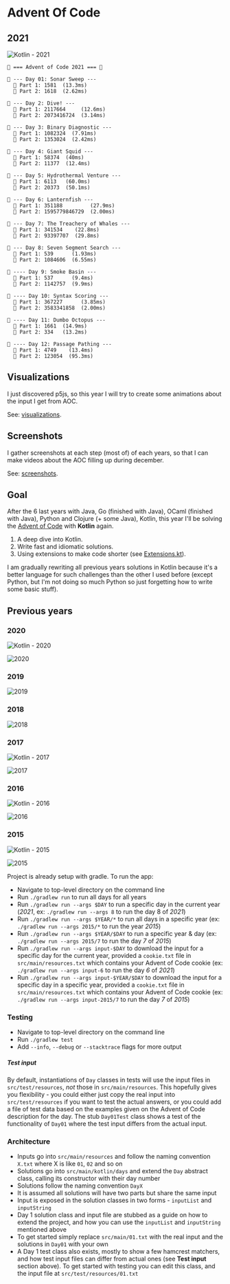 # Advent Of Code

## 2021

![Kotlin - 2021](https://github.com/agrison/advent-of-code/workflows/Kotlin%20-%202021/badge.svg)

```text
🎅 === Advent of Code 2021 === 🎅

🎄 --- Day 01: Sonar Sweep ---
  🌟 Part 1: 1581  (13.3ms)
  🌟 Part 2: 1618  (2.62ms)
  
🎄 --- Day 2: Dive! ---
  🌟 Part 1: 2117664     (12.6ms)
  🌟 Part 2: 2073416724  (3.14ms)
  
🎄 --- Day 3: Binary Diagnostic ---
  🌟 Part 1: 1082324  (7.91ms)
  🌟 Part 2: 1353024  (2.42ms)
  
🎄 --- Day 4: Giant Squid ---
  🌟 Part 1: 58374  (40ms)
  🌟 Part 2: 11377  (12.4ms)
    
🎄 --- Day 5: Hydrothermal Venture ---
  🌟 Part 1: 6113   (60.0ms)
  🌟 Part 2: 20373  (50.1ms)
  
🎄 --- Day 6: Lanternfish ---
  🌟 Part 1: 351188         (27.9ms)
  🌟 Part 2: 1595779846729  (2.00ms)
  
🎄 --- Day 7: The Treachery of Whales ---
  🌟 Part 1: 341534    (22.8ms)
  🌟 Part 2: 93397707  (29.8ms)

🎄 --- Day 8: Seven Segment Search ---
  🌟 Part 1: 539      (1.93ms)
  🌟 Part 2: 1084606  (6.55ms)
  
🎄 ---- Day 9: Smoke Basin ---
  🌟 Part 1: 537      (9.4ms)
  🌟 Part 2: 1142757  (9.9ms)
  
🎄 ---- Day 10: Syntax Scoring ---
  🌟 Part 1: 367227      (3.85ms)
  🌟 Part 2: 3583341858  (2.00ms)

🎄 ---- Day 11: Dumbo Octopus ---
  🌟 Part 1: 1661  (14.9ms)
  🌟 Part 2: 334   (13.2ms)
  
🎄 ---- Day 12: Passage Pathing ---
  🌟 Part 1: 4749    (13.4ms)
  🌟 Part 2: 123054  (95.3ms)
```

## Visualizations

I just discovered p5js, so this year I will try to create some animations about the input I get from AOC.

See: [visualizations](visualizations).

## Screenshots

I gather screenshots at each step (most of) of each years, so that I can make videos about the AOC filling up during december.

See: [screenshots](screenshots).

## Goal

After the 6 last years with Java, Go (finished with Java), OCaml (finished with Java), Python and Clojure (+ some Java), Kotlin, this year I'll be solving the
[Advent of Code](https://adventofcode.com/2021) with **Kotlin** again.

1. A deep dive into Kotlin.
2. Write fast and idiomatic solutions.
3. Using extensions to make code shorter (see [Extensions.kt](https://github.com/agrison/advent-of-code/blob/master/src/main/kotlin/me/grison/aoc/Extensions.kt)).

I am gradually rewriting all previous years solutions in Kotlin because it's a better language for such challenges than the other I used before (except Python, but I'm not doing so much Python so just forgetting how to write some basic stuff).

## Previous years

### 2020 

![Kotlin - 2020](https://github.com/agrison/advent-of-code/workflows/Kotlin%20-%202020/badge.svg)

![2020](2020.png)

### 2019

![2019](2019.png)

### 2018

![2018](2018.png)

### 2017

![Kotlin - 2017](https://github.com/agrison/advent-of-code/workflows/Kotlin%20-%202017/badge.svg)

![2017](screenshots/2017/output.gif)

### 2016

![Kotlin - 2016](https://github.com/agrison/advent-of-code/workflows/Kotlin%20-%202016/badge.svg)

![2016](screenshots/2016/output.gif)

### 2015

![Kotlin - 2015](https://github.com/agrison/advent-of-code/workflows/Kotlin%20-%202015/badge.svg)

![2015](screenshots/2015/output.gif)

Project is already setup with gradle. To run the app:

* Navigate to top-level directory on the command line
* Run `./gradlew run` to run all days for all years
* Run `./gradlew run --args $DAY` to run a specific day in the current year (*2021*, ex: `./gradlew run --args 8` to run the day 8 of *2021*)
* Run `./gradlew run --args $YEAR/*` to run all days in a specific year (ex: `./gradlew run --args 2015/*` to run the year *2015*)
* Run `./gradlew run --args $YEAR/$DAY` to run a specific year & day (ex: `./gradlew run --args 2015/7` to run the day *7* of *2015*)
* Run `./gradlew run --args input-$DAY` to download the input for a specific day for the current year, provided a `cookie.txt` file in `src/main/resources.txt` which contains your Advent of Code cookie  (ex: `./gradlew run --args input-6` to run the day *6* of *2021*)
* Run `./gradlew run --args input-$YEAR/$DAY` to download the input for a specific day in a specific year, provided a `cookie.txt` file in `src/main/resources.txt` which contains your Advent of Code cookie  (ex: `./gradlew run --args input-2015/7` to run the day *7* of *2015*)

### Testing

* Navigate to top-level directory on the command line
* Run `./gradlew test`
* Add `--info`, `--debug` or `--stacktrace` flags for more output

##### Test input

By default, instantiations of `Day` classes in tests will use the input files in `src/test/resources`, _not_ those in `src/main/resources`.
This hopefully gives you flexibility - you could either just copy the real input into `src/test/resources` if you want to test
the actual answers, or you could add a file of test data based on the examples given on the Advent of Code description for the day.
The stub `Day01Test` class shows a test of the functionality of `Day01` where the test input differs from the actual input.

### Architecture

* Inputs go into `src/main/resources` and follow the naming convention `X.txt` where X is like `01`, `02` and so on
* Solutions go into `src/main/kotlin/days` and extend the `Day` abstract class, calling its constructor with their day number 
* Solutions follow the naming convention `DayX`
* It is assumed all solutions will have two parts but share the same input
* Input is exposed in the solution classes in two forms - `inputList` and `inputString`
* Day 1 solution class and input file are stubbed as a guide on how to extend the project,
and how you can use the `inputList` and `inputString` mentioned above
* To get started simply replace `src/main/01.txt` with the real input and the solutions in `Day01` with your own
* A Day 1 test class also exists, mostly to show a few hamcrest matchers, and how test input files can differ from actual ones (see **Test input** section above).
To get started with testing you can edit this class, and the input file at `src/test/resources/01.txt`
